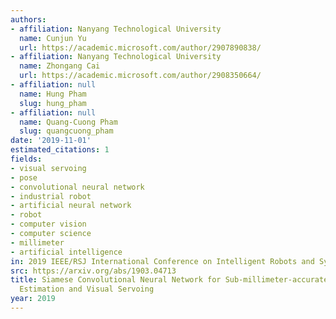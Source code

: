```yaml
---
authors:
- affiliation: Nanyang Technological University
  name: Cunjun Yu
  url: https://academic.microsoft.com/author/2907890838/
- affiliation: Nanyang Technological University
  name: Zhongang Cai
  url: https://academic.microsoft.com/author/2908350664/
- affiliation: null
  name: Hung Pham
  slug: hung_pham
- affiliation: null
  name: Quang-Cuong Pham
  slug: quangcuong_pham
date: '2019-11-01'
estimated_citations: 1
fields:
- visual servoing
- pose
- convolutional neural network
- industrial robot
- artificial neural network
- robot
- computer vision
- computer science
- millimeter
- artificial intelligence
in: 2019 IEEE/RSJ International Conference on Intelligent Robots and Systems (IROS)
src: https://arxiv.org/abs/1903.04713
title: Siamese Convolutional Neural Network for Sub-millimeter-accurate Camera Pose
  Estimation and Visual Servoing
year: 2019
---
```

